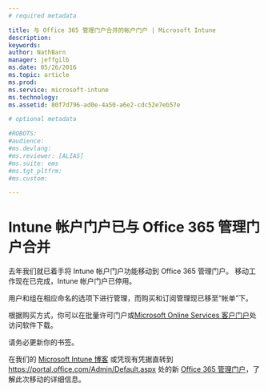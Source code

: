 ```yaml
---
# required metadata

title: 与 Office 365 管理门户合并的帐户门户 | Microsoft Intune
description:
keywords:
author: NathBarn
manager: jeffgilb
ms.date: 05/26/2016
ms.topic: article
ms.prod:
ms.service: microsoft-intune
ms.technology:
ms.assetid: 80f7d796-ad0e-4a50-a6e2-cdc52e7eb57e

# optional metadata

#ROBOTS:
#audience:
#ms.devlang:
#ms.reviewer: [ALIAS]
#ms.suite: ems
#ms.tgt_pltfrm:
#ms.custom:

---
```


# Intune 帐户门户已与 Office 365 管理门户合并

去年我们就已着手将 Intune 帐户门户功能移动到 Office 365 管理门户。 移动工作现在已完成，Intune 帐户门户已停用。

用户和组在相应命名的选项下进行管理，而购买和订阅管理现已移至“帐单”下。

根据购买方式，你可以在批量许可门户或[Microsoft Online Services 客户门户](http://go.microsoft.com/fwlink/?LinkId=259567)处访问软件下载。

请务必更新你的书签。

在我们的 [Microsoft Intune 博客](https://blogs.technet.microsoft.com/microsoftintune/2015/09/01/intune-and-ems-subscriptions-now-available-in-the-office-365-portal/) 或凭现有凭据直转到 https://portal.office.com/Admin/Default.aspx 处的新 [Office 365 管理门户](https://portal.office.com/Admin/Default.aspx)，了解此次移动的详细信息。


<!--HONumber=May16_HO4-->


